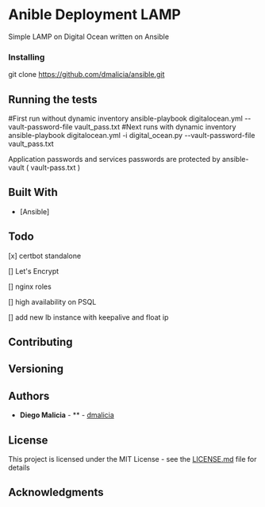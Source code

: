 # Anible Deployment LAMP

Simple LAMP on Digital Ocean written on Ansible


### Installing

git clone https://github.com/dmalicia/ansible.git

## Running the tests

 #First run without dynamic inventory
 ansible-playbook digitalocean.yml --vault-password-file vault_pass.txt
 #Next runs with dynamic inventory
 ansible-playbook digitalocean.yml -i digital_ocean.py --vault-password-file vault_pass.txt

Application passwords and services passwords are protected by ansible-vault ( vault-pass.txt )

## Built With

* [Ansible]

## Todo

[x] certbot standalone

[] Let's Encrypt 

[] nginx roles

[] high availability on PSQL

[] add new lb instance with keepalive and float ip



## Contributing


## Versioning


## Authors

* **Diego Malicia** - ** - [dmalicia](https://github.com/dmalicia)

## License

This project is licensed under the MIT License - see the [LICENSE.md](LICENSE.md) file for details

## Acknowledgments



